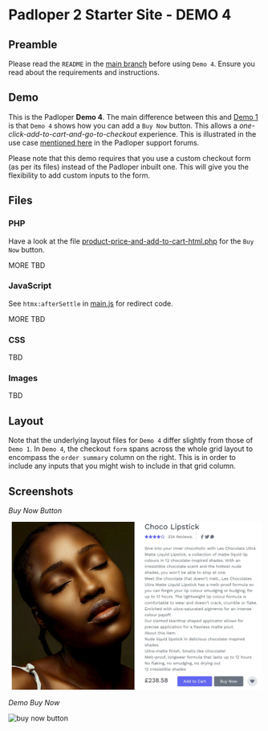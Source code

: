 ﻿# Padloper 2 Starter Site - DEMO 4

## Preamble

Please read the `README` in the [main branch](https://github.com/kongondo/Padloper2Starter) before using `Demo 4`. Ensure you read about the requirements and instructions.

## Demo

This is the Padloper **Demo 4**. The main difference between this and [Demo 1](https://github.com/kongondo/Padloper2Starter/tree/demo-1) is that `Demo 4` shows how you can add a `Buy Now` button. This allows a *one-click-add-to-cart-and-go-to-checkout* experience. This is illustrated in the use case [mentioned here](https://processwire.com/talk/topic/27465-redirect-to-checkout-after-add-to-cart/) in the Padloper support forums.

Please note that this demo requires that you use a custom checkout form (as per its files) instead of the Padloper inbuilt one. This will give you the flexibility to add custom inputs to the form.

## Files

### PHP

Have a look at the file [product-price-and-add-to-cart-html.php](/templates/partials/product-price-and-add-to-cart-html.php) for the `Buy Now` button.

MORE TBD

### JavaScript

See `htmx:afterSettle` in [main.js](/templates/scripts/main.js) for redirect code.

MORE TBD

### CSS

TBD

### Images

TBD

## Layout

Note that the underlying layout files for `Demo 4` differ slightly from those of `Demo 1`. In `Demo 4`, the checkout `form` spans across the whole grid layout to encompass the `order summary` column on the right. This is in order to include any inputs that you might wish to include in that grid column.

## Screenshots

*Buy Now Button*

![buy now button](/_screenshots/buy_now_button.jpg)

*Demo Buy Now*

![buy now button](/_screenshots/buy_now_demo.gif)
